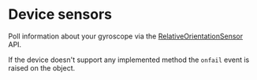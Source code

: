# Device sensors

Poll information about your gyroscope via the [RelativeOrientationSensor](https://developer.mozilla.org/en-US/docs/Web/API/RelativeOrientationSensor) API.

If the device doesn't support any implemented method the `onfail` event is raised on the object.
